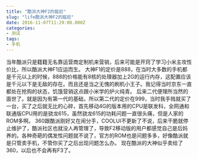 ```yaml
---
title: "酷派大神F2的尴尬"
slug: "life酷派大神F2的尴尬"
date: 2016-11-07T11:29:00.000Z
categories:
- 测试
tags:
- 手机
---
```


当年酷派只是籍籍无名靠运营商定制机来营销，后来可能是开窍了学习小米主攻性价比，所以酷派大神F1应运而生。 大神F1的定价是888，在当时大多数的手机都是千元以上的时候，888的价格能有8核的处理器加上2G的运行内存，这配置应该是千元以下是无敌的存在。而且还是当之无愧的刷机小王子。我记得当时京东一直都处在抢购的状态，饥饿营销这点跟小米学的炉火纯青。 后来二代便理所当然的面世了。就是因为有第一代的基础，所以第二代的定价在999，当时我手贱就买了一台，买了之后就无比的心碎，首先移动4G的版本用的CPU是联发科，全网通和联通版CPU用的是骁龙615，虽然骁龙615的功耗问题一直很头痛，但是人家的ROM多啊。 360跟酷派刚好又在闹分手，COOLUI不更新了不说，后来干脆就停止维护了，酷派社区也就没人再管理了，导致F2移动版的用户都感觉自己是后妈养的。各种奇葩的偶发性问题就不说了，官方的ROM也是问题多多，好像酷派就是只管卖手机，不管你买了之后出现问题怎么办。 现在酷派的大神似乎卖给了360，以后也不会再有F3了。
